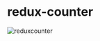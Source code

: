 

# redux-counter


![reduxcounter](https://user-images.githubusercontent.com/30620762/126626808-02c14cc9-49ad-43ae-88aa-c626b266b1d5.gif)






